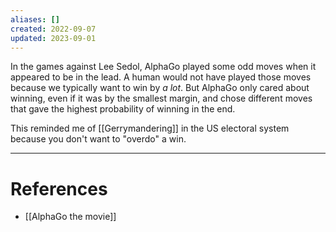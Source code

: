 ```yaml
---
aliases: []
created: 2022-09-07
updated: 2023-09-01
---
```

In the games against Lee Sedol, AlphaGo played some odd moves when it appeared to be in the lead. A human would not have played those moves because we typically want to win by *a lot*. But AlphaGo only cared about winning, even if it was by the smallest margin, and chose different moves that gave the highest probability of winning in the end.

This reminded me of [[Gerrymandering]] in the US electoral system because you don't want to "overdo" a win.

---
# References
* [[AlphaGo the movie]]